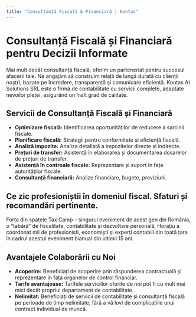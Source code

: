 ```yaml
---
title: "Consultanță Fiscală & Financiară | Kontas"
---
```

<!-- Hreflang tags for SEO -->
<!--
<link rel="alternate" href="https://kontas.ro/servicii/consultanta-fiscala/" hreflang="ro-RO" />
<link rel="alternate" href="https://kontas.ro/en/services/tax-advisory/" hreflang="en-RO" />
<link rel="alternate" href="https://kontas.ro/servicii/consultanta-fiscala/" hreflang="x-default" />
-->

# Consultanță Fiscală și Financiară pentru Decizii Informate

Mai mult decât consultanță fiscală, oferim un parteneriat pentru succesul afacerii tale. Ne angajăm să construim relații de lungă durată cu clienții noștri, bazate pe încredere, transparență și comunicare eficientă. Kontas AI Solutions SRL este o firmă de contabilitate cu servicii complete, adaptate nevoilor pieței, asigurând un înalt grad de calitate.

## Servicii de Consultanță Fiscală și Financiară

*   **Optimizare fiscală:** Identificarea oportunităților de reducere a sarcinii fiscale.
*   **Planificare fiscală:** Strategii pentru conformitate și eficiență fiscală.
*   **Analiză impozite:** Analiza detaliată a impozitelor directe și indirecte.
*   **Prețuri de transfer:** Asistență în elaborarea și documentarea dosarelor de prețuri de transfer.
*   **Asistență în controale fiscale:** Reprezentare și suport în fața autorităților fiscale.
*   **Consultanță financiară:** Analize financiare, bugete, previziuni.

## Ce zic profesioniștii în domeniul fiscal. Sfaturi și recomandări pertinente.

Forța din spatele Tax Camp – singurul eveniment de acest gen din România, o “tabără” de fiscalitate, contabilitate și dezvoltare personală, Horațiu a coordonat mii de profesioniști, economiști și experți contabili din toată țara în cadrul acestui eveniment bianual din ultimii 15 ani.

## Avantajele Colaborării cu Noi

*   **Acoperire:** Beneficiați de acoperire prin răspunderea contractuală și reprezentare în fața organelor de control financiar.
*   **Tarife avantajoase:** Tarifele serviciilor oferite de noi pot fi cu mult mai mici decât propriul departament de contabilitate.
*   **Nelimitat:** Beneficiați de servicii de contabilitate și consultanță fiscală pe perioade de timp nelimitate, fără a vă lovi de complicațiile unui contract individual de muncă.
